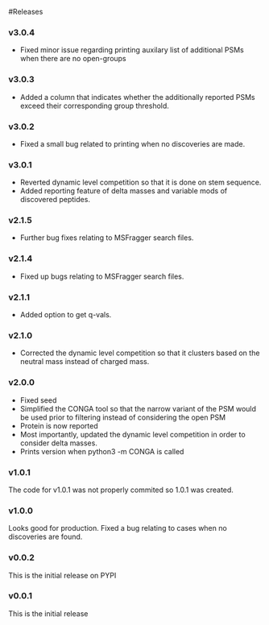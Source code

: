 #Releases

### v3.0.4

- Fixed minor issue regarding printing auxilary list of additional PSMs when there are no open-groups

### v3.0.3

- Added a column that indicates whether the additionally reported PSMs exceed their corresponding group threshold.

### v3.0.2

- Fixed a small bug related to printing when no discoveries are made.

### v3.0.1

- Reverted dynamic level competition so that it is done on stem sequence.
- Added reporting feature of delta masses and variable mods of discovered peptides.

### v2.1.5

- Further bug fixes relating to MSFragger search files.

### v2.1.4

- Fixed up bugs relating to MSFragger search files.

### v2.1.1

- Added option to get q-vals.

### v2.1.0

- Corrected the dynamic level competition so that it clusters based on the neutral mass instead of charged mass.

### v2.0.0

- Fixed seed
- Simplified the CONGA tool so that the narrow variant of the PSM would be used prior to filtering instead of considering the open PSM
- Protein is now reported
- Most importantly, updated the dynamic level competition in order to consider delta masses.
- Prints version when python3 -m CONGA is called

### v1.0.1

The code for v1.0.1 was not properly commited so 1.0.1 was created.

### v1.0.0

Looks good for production. Fixed a bug relating to cases when no discoveries are found.

### v0.0.2

This is the initial release on PYPI

### v0.0.1

This is the initial release